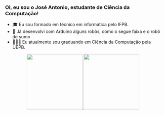 ### Oi, eu sou o José Antonio, estudante de Ciência da Computação!

- 🎓 Eu sou formado em técnico em informática pelo IFPB.
- 🤖 Já desenvolvi com Arduino alguns robôs, como o segue faixa e o robô de sumo   
- 👨🏼‍💻 Eu atualmente sou graduando em Ciência da Computação pela UEPB.

<div align="center">
  <a href="https://github.com/joseajr17">
  <img height="180em" src="https://github-readme-stats.vercel.app/api?username=joseajr17&show_icons=true&theme=chartreuse-dark&include_all_commits=true&count_private=true"/>
  <img height="180em" src="https://github-readme-stats.vercel.app/api/top-langs/?username=joseajr17&layout=compact&langs_count=7&theme=chartreuse-dark"/>
</div>
